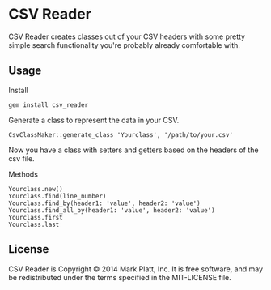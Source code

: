 CSV Reader
========

CSV Reader creates classes out of your CSV headers with some pretty simple search functionality you're probably already comfortable with.

Usage
--------------

Install
```
gem install csv_reader
```
Generate a class to represent the data in your CSV.
```
CsvClassMaker::generate_class 'Yourclass', '/path/to/your.csv'
```

Now you have a class with setters and getters based on the headers of the csv file.

Methods
```
Yourclass.new()
Yourclass.find(line_number)
Yourclass.find_by(header1: 'value', header2: 'value')
Yourclass.find_all_by(header1: 'value', header2: 'value')
Yourclass.first
Yourclass.last
```


License
-------
CSV Reader is Copyright © 2014 Mark Platt, Inc. It is free software, and may be redistributed under the terms specified in the MIT-LICENSE file.

